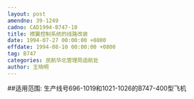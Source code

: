 ```yaml
---
layout: post
amendno: 39-1249
cadno: CAD1994-B747-10
title: 襟翼控制系统的线路改装
date: 1994-07-27 00:00:00 +0800
effdate: 1994-08-10 00:00:00 +0800
tag: B747
categories: 民航华北管理局适航处
author: 王晓明
---
```


##适用范围:
生产线号696-1019和1021-1026的B747-400型飞机

